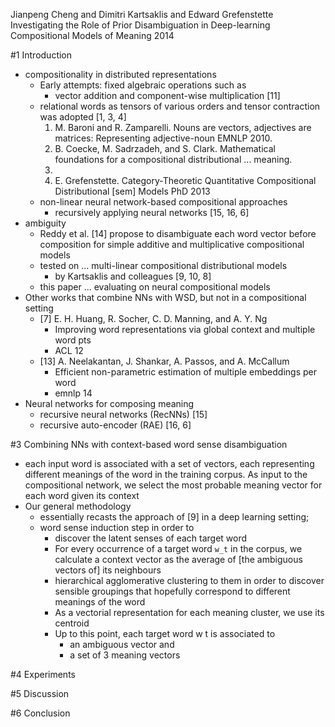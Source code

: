Jianpeng Cheng and Dimitri Kartsaklis and Edward Grefenstette
Investigating the Role of Prior Disambiguation 
  in Deep-learning Compositional Models of Meaning
2014

#1 Introduction

* compositionality in distributed representations
  * Early attempts: fixed algebraic operations such as
    * vector addition and component-wise multiplication [11]
  * relational words as tensors of various orders and 
    tensor contraction was adopted [1, 3, 4]
    1. M. Baroni and R. Zamparelli. 
      Nouns are vectors, adjectives are matrices: Representing adjective-noun
      EMNLP 2010.
    3. B. Coecke, M. Sadrzadeh, and S. Clark. 
      Mathematical foundations for a compositional distributional ...  meaning.
      2010.
    4. E. Grefenstette. 
      Category-Theoretic Quantitative Compositional Distributional [sem] Models 
      PhD 2013
  * non-linear neural network-based compositional approaches
    * recursively applying neural networks [15, 16, 6]
* ambiguity
  * Reddy et al. [14] propose to disambiguate each word vector before
    composition for simple additive and multiplicative compositional models
  * tested on ... multi-linear compositional distributional models
    * by Kartsaklis and colleagues [9, 10, 8]
  * this paper ... evaluating on neural compositional models
* Other works that combine NNs with WSD, but not in a compositional setting
  * [7] E. H. Huang, R. Socher, C. D. Manning, and A. Y. Ng
    * Improving word representations via global context and multiple word pts
    * ACL 12
  * [13] A. Neelakantan, J. Shankar, A. Passos, and A. McCallum
    * Efficient non-parametric estimation of multiple embeddings per word
    * emnlp 14
* Neural networks for composing meaning
  * recursive neural networks (RecNNs) [15]
  * recursive auto-encoder (RAE) [16, 6]

#3 Combining NNs with context-based word sense disambiguation

* each input word is associated with a set of vectors, each representing
  different meanings of the word in the training corpus. As input to the
  compositional network, we select the most probable meaning vector for each
  word given its context
* Our general methodology
  * essentially recasts the approach of [9] in a deep learning setting;
  * word sense induction step in order to
    * discover the latent senses of each target word
    * For every occurrence of a target word `w_t` in the corpus,
      we calculate a context vector as the average of [the ambiguous vectors
      of] its neighbours
    * hierarchical agglomerative clustering to them
      in order to discover sensible groupings 
      that hopefully correspond to different meanings of the word
    * As a vectorial representation for each meaning cluster, 
      we use its centroid
    * Up to this point, each target word w t is associated to
      * an ambiguous vector and
      * a set of 3 meaning vectors

#4 Experiments

#5 Discussion

#6 Conclusion
